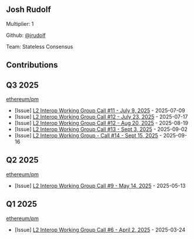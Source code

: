 
## Josh Rudolf
Multiplier: 1

Github: [@jrudolf](https://github.com/jrudolf)

Team: Stateless Consensus

## Contributions

## Q3 2025


[ethereum/pm](https://github.com/ethereum/pm)
* [Issue] [L2 Interop Working Group Call #11 - July 9, 2025](https://github.com/ethereum/pm/issues/1608) - 2025-07-09
* [Issue] [L2 Interop Working Group Call #12 - July 23, 2025](https://github.com/ethereum/pm/issues/1626) - 2025-07-17
* [Issue] [L2 Interop Working Group Call #12 - Aug 20, 2025](https://github.com/ethereum/pm/issues/1694) - 2025-08-19
* [Issue] [L2 Interop Working Group Call #13 - Sept 3, 2025](https://github.com/ethereum/pm/issues/1713) - 2025-09-02
* [Issue] [L2 Interop Working Group - Call #14 - Sept 15, 2025](https://github.com/ethereum/pm/issues/1725) - 2025-09-16
## Q2 2025


[ethereum/pm](https://github.com/ethereum/pm)
* [Issue] [L2 Interop Working Group Call #9 - May 14, 2025](https://github.com/ethereum/pm/issues/1541) - 2025-05-13
## Q1 2025

[ethereum/pm](https://github.com/ethereum/pm)
* [Issue] [L2 Interop Working Group Call #6 - April 2, 2025](https://github.com/ethereum/pm/issues/1404) - 2025-03-24
